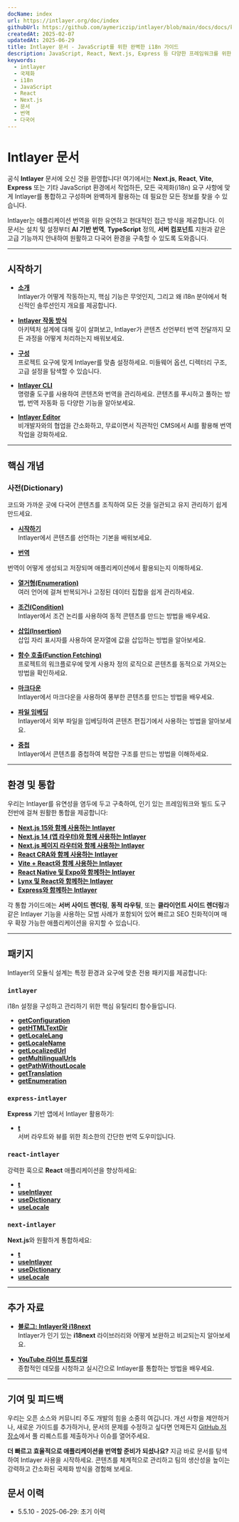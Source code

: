 ```yaml
---
docName: index
url: https://intlayer.org/doc/index
githubUrl: https://github.com/aymericzip/intlayer/blob/main/docs/docs/ko/index.md
createdAt: 2025-02-07
updatedAt: 2025-06-29
title: Intlayer 문서 - JavaScript를 위한 완벽한 i18n 가이드
description: JavaScript, React, Next.js, Express 등 다양한 프레임워크를 위한 현대적인 국제화 라이브러리 Intlayer의 완벽한 문서입니다.
keywords:
  - intlayer
  - 국제화
  - i18n
  - JavaScript
  - React
  - Next.js
  - 문서
  - 번역
  - 다국어
---
```


# Intlayer 문서

공식 **Intlayer** 문서에 오신 것을 환영합니다! 여기에서는 **Next.js**, **React**, **Vite**, **Express** 또는 기타 JavaScript 환경에서 작업하든, 모든 국제화(i18n) 요구 사항에 맞게 Intlayer를 통합하고 구성하며 완벽하게 활용하는 데 필요한 모든 정보를 찾을 수 있습니다.

Intlayer는 애플리케이션 번역을 위한 유연하고 현대적인 접근 방식을 제공합니다. 이 문서는 설치 및 설정부터 **AI 기반 번역**, **TypeScript** 정의, **서버 컴포넌트** 지원과 같은 고급 기능까지 안내하여 원활하고 다국어 환경을 구축할 수 있도록 도와줍니다.

---

## 시작하기

- **[소개](https://github.com/aymericzip/intlayer/blob/main/docs/docs/ko/introduction.md)**  
  Intlayer가 어떻게 작동하는지, 핵심 기능은 무엇인지, 그리고 왜 i18n 분야에서 혁신적인 솔루션인지 개요를 제공합니다.

- **[Intlayer 작동 방식](https://github.com/aymericzip/intlayer/blob/main/docs/docs/ko/how_works_intlayer.md)**  
  아키텍처 설계에 대해 깊이 살펴보고, Intlayer가 콘텐츠 선언부터 번역 전달까지 모든 과정을 어떻게 처리하는지 배워보세요.

- **[구성](https://github.com/aymericzip/intlayer/blob/main/docs/docs/ko/configuration.md)**  
  프로젝트 요구에 맞게 Intlayer를 맞춤 설정하세요. 미들웨어 옵션, 디렉터리 구조, 고급 설정을 탐색할 수 있습니다.

- **[Intlayer CLI](https://github.com/aymericzip/intlayer/blob/main/docs/docs/ko/intlayer_cli.md)**  
  명령줄 도구를 사용하여 콘텐츠와 번역을 관리하세요. 콘텐츠를 푸시하고 풀하는 방법, 번역 자동화 등 다양한 기능을 알아보세요.

- **[Intlayer Editor](https://github.com/aymericzip/intlayer/blob/main/docs/docs/ko/intlayer_visual_editor.md)**  
  비개발자와의 협업을 간소화하고, 무료이면서 직관적인 CMS에서 AI를 활용해 번역 작업을 강화하세요.

---

## 핵심 개념

### 사전(Dictionary)

코드와 가까운 곳에 다국어 콘텐츠를 조직하여 모든 것을 일관되고 유지 관리하기 쉽게 만드세요.

- **[시작하기](https://github.com/aymericzip/intlayer/blob/main/docs/docs/ko/dictionary/get_started.md)**  
  Intlayer에서 콘텐츠를 선언하는 기본을 배워보세요.

- **[번역](https://github.com/aymericzip/intlayer/blob/main/docs/docs/ko/dictionary/translation.md)**

번역이 어떻게 생성되고 저장되며 애플리케이션에서 활용되는지 이해하세요.

- **[열거형(Enumeration)](https://github.com/aymericzip/intlayer/blob/main/docs/docs/ko/dictionary/enumeration.md)**  
  여러 언어에 걸쳐 반복되거나 고정된 데이터 집합을 쉽게 관리하세요.

- **[조건(Condition)](https://github.com/aymericzip/intlayer/blob/main/docs/docs/ko/dictionary/conditional.md)**  
  Intlayer에서 조건 논리를 사용하여 동적 콘텐츠를 만드는 방법을 배우세요.

- **[삽입(Insertion)](https://github.com/aymericzip/intlayer/blob/main/docs/docs/ko/dictionary/insertion.md)**  
  삽입 자리 표시자를 사용하여 문자열에 값을 삽입하는 방법을 알아보세요.

- **[함수 호출(Function Fetching)](https://github.com/aymericzip/intlayer/blob/main/docs/docs/ko/dictionary/function_fetching.md)**  
  프로젝트의 워크플로우에 맞게 사용자 정의 로직으로 콘텐츠를 동적으로 가져오는 방법을 확인하세요.

- **[마크다운](https://github.com/aymericzip/intlayer/blob/main/docs/docs/ko/dictionary/markdown.md)**  
  Intlayer에서 마크다운을 사용하여 풍부한 콘텐츠를 만드는 방법을 배우세요.

- **[파일 임베딩](https://github.com/aymericzip/intlayer/blob/main/docs/docs/ko/dictionary/file_embeddings.md)**  
  Intlayer에서 외부 파일을 임베딩하여 콘텐츠 편집기에서 사용하는 방법을 알아보세요.

- **[중첩](https://github.com/aymericzip/intlayer/blob/main/docs/docs/ko/dictionary/nesting.md)**  
  Intlayer에서 콘텐츠를 중첩하여 복잡한 구조를 만드는 방법을 이해하세요.

---

## 환경 및 통합

우리는 Intlayer를 유연성을 염두에 두고 구축하여, 인기 있는 프레임워크와 빌드 도구 전반에 걸쳐 원활한 통합을 제공합니다:

- **[Next.js 15와 함께 사용하는 Intlayer](https://github.com/aymericzip/intlayer/blob/main/docs/docs/ko/intlayer_with_nextjs_15.md)**
- **[Next.js 14 (앱 라우터)와 함께 사용하는 Intlayer](https://github.com/aymericzip/intlayer/blob/main/docs/docs/ko/intlayer_with_nextjs_14.md)**
- **[Next.js 페이지 라우터와 함께 사용하는 Intlayer](https://github.com/aymericzip/intlayer/blob/main/docs/docs/ko/intlayer_with_nextjs_page_router.md)**
- **[React CRA와 함께 사용하는 Intlayer](https://github.com/aymericzip/intlayer/blob/main/docs/docs/ko/intlayer_with_create_react_app.md)**
- **[Vite + React와 함께 사용하는 Intlayer](https://github.com/aymericzip/intlayer/blob/main/docs/docs/ko/intlayer_with_vite+react.md)**
- **[React Native 및 Expo와 함께하는 Intlayer](https://github.com/aymericzip/intlayer/blob/main/docs/docs/ko/intlayer_with_react_native+expo.md)**
- **[Lynx 및 React와 함께하는 Intlayer](https://github.com/aymericzip/intlayer/blob/main/docs/docs/ko/intlayer_with_lynx+react.md)**
- **[Express와 함께하는 Intlayer](https://github.com/aymericzip/intlayer/blob/main/docs/docs/ko/intlayer_with_express.md)**

각 통합 가이드에는 **서버 사이드 렌더링**, **동적 라우팅**, 또는 **클라이언트 사이드 렌더링**과 같은 Intlayer 기능을 사용하는 모범 사례가 포함되어 있어 빠르고 SEO 친화적이며 매우 확장 가능한 애플리케이션을 유지할 수 있습니다.

---

## 패키지

Intlayer의 모듈식 설계는 특정 환경과 요구에 맞춘 전용 패키지를 제공합니다:

### `intlayer`

i18n 설정을 구성하고 관리하기 위한 핵심 유틸리티 함수들입니다.

- **[getConfiguration](https://github.com/aymericzip/intlayer/blob/main/docs/docs/ko/packages/intlayer/getConfiguration.md)**
- **[getHTMLTextDir](https://github.com/aymericzip/intlayer/blob/main/docs/docs/ko/packages/intlayer/getHTMLTextDir.md)**
- **[getLocaleLang](https://github.com/aymericzip/intlayer/blob/main/docs/docs/ko/packages/intlayer/getLocaleLang.md)**
- **[getLocaleName](https://github.com/aymericzip/intlayer/blob/main/docs/docs/ko/packages/intlayer/getLocaleName.md)**
- **[getLocalizedUrl](https://github.com/aymericzip/intlayer/blob/main/docs/docs/ko/packages/intlayer/getLocalizedUrl.md)**
- **[getMultilingualUrls](https://github.com/aymericzip/intlayer/blob/main/docs/docs/ko/packages/intlayer/getMultilingualUrls.md)**
- **[getPathWithoutLocale](https://github.com/aymericzip/intlayer/blob/main/docs/docs/ko/packages/intlayer/getPathWithoutLocale.md)**
- **[getTranslation](https://github.com/aymericzip/intlayer/blob/main/docs/docs/ko/packages/intlayer/getTranslation.md)**
- **[getEnumeration](https://github.com/aymericzip/intlayer/blob/main/docs/docs/ko/packages/intlayer/getEnumeration.md)**

### `express-intlayer`

**Express** 기반 앱에서 Intlayer 활용하기:

- **[t](https://github.com/aymericzip/intlayer/blob/main/docs/docs/ko/packages/express-intlayer/t.md)**  
  서버 라우트와 뷰를 위한 최소한의 간단한 번역 도우미입니다.

### `react-intlayer`

강력한 훅으로 **React** 애플리케이션을 향상하세요:

- **[t](https://github.com/aymericzip/intlayer/blob/main/docs/docs/ko/packages/react-intlayer/t.md)**
- **[useIntlayer](https://github.com/aymericzip/intlayer/blob/main/docs/docs/ko/packages/react-intlayer/useIntlayer.md)**
- **[useDictionary](https://github.com/aymericzip/intlayer/blob/main/docs/docs/ko/packages/react-intlayer/useDictionary.md)**
- **[useLocale](https://github.com/aymericzip/intlayer/blob/main/docs/docs/ko/packages/react-intlayer/useLocale.md)**

### `next-intlayer`

**Next.js**와 원활하게 통합하세요:

- **[t](https://github.com/aymericzip/intlayer/blob/main/docs/docs/ko/packages/next-intlayer/t.md)**
- **[useIntlayer](https://github.com/aymericzip/intlayer/blob/main/docs/docs/ko/packages/next-intlayer/useIntlayer.md)**
- **[useDictionary](https://github.com/aymericzip/intlayer/blob/main/docs/docs/ko/packages/next-intlayer/useDictionary.md)**
- **[useLocale](https://github.com/aymericzip/intlayer/blob/main/docs/docs/ko/packages/next-intlayer/useLocale.md)**

---

## 추가 자료

- **[블로그: Intlayer와 i18next](https://github.com/aymericzip/intlayer/blob/main/docs/docs/ko/intlayer_with_i18next.md)**  
  Intlayer가 인기 있는 **i18next** 라이브러리와 어떻게 보완하고 비교되는지 알아보세요.

- **[YouTube 라이브 튜토리얼](https://youtu.be/W2G7KxuSD4c?si=GyU_KpVhr61razRw)**  
  종합적인 데모를 시청하고 실시간으로 Intlayer를 통합하는 방법을 배우세요.

---

## 기여 및 피드백

우리는 오픈 소스와 커뮤니티 주도 개발의 힘을 소중히 여깁니다. 개선 사항을 제안하거나, 새로운 가이드를 추가하거나, 문서의 문제를 수정하고 싶다면 언제든지 [GitHub 저장소](https://github.com/aymericzip/intlayer/blob/main/docs/docs)에서 풀 리퀘스트를 제출하거나 이슈를 열어주세요.

**더 빠르고 효율적으로 애플리케이션을 번역할 준비가 되셨나요?** 지금 바로 문서를 탐색하여 Intlayer 사용을 시작하세요. 콘텐츠를 체계적으로 관리하고 팀의 생산성을 높이는 강력하고 간소화된 국제화 방식을 경험해 보세요.

## 문서 이력

- 5.5.10 - 2025-06-29: 초기 이력
